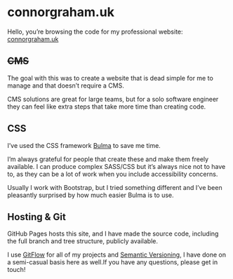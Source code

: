 # connorgraham.uk

Hello, you’re browsing the code for my professional website: [connorgraham.uk](https://connorgraham.uk)

## ~~CMS~~

The goal with this was to create a website that is dead simple for me to manage and that doesn’t require a CMS.

CMS solutions are great for large teams, but for a solo software engineer they can feel like extra steps that take more time than creating code.

## CSS

I’ve used the CSS framework [Bulma](https://bulma.io/) to save me time.

I’m always grateful for people that create these and make them freely available. I can produce complex SASS/CSS but it’s always nice not to have to, as they can be a lot of work when you include accessibility concerns.

Usually I work with Bootstrap, but I tried something different and I’ve been pleasantly surprised by how much easier Bulma is to use.

## Hosting & Git

GitHub Pages hosts this site, and I have made the source code, including the full branch and tree structure, publicly available.

I use [GitFlow](https://www.atlassian.com/git/tutorials/comparing-workflows/gitflow-workflow) for all of my projects and [Semantic Versioning](https://semver.org/), I have done on a semi-casual basis here as well.If you have any questions, please get in touch!